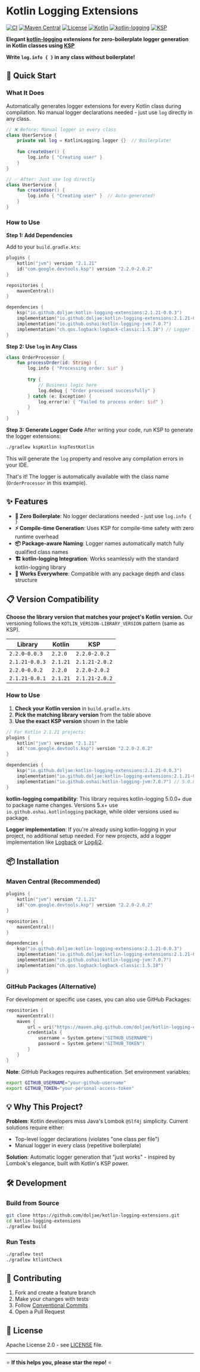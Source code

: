 # Kotlin Logging Extensions

[![CI](https://github.com/doljae/kotlin-logging-extensions/actions/workflows/ci.yml/badge.svg)](https://github.com/doljae/kotlin-logging-extensions/actions/workflows/ci.yml)
[![Maven Central](https://img.shields.io/maven-central/v/io.github.doljae/kotlin-logging-extensions.svg?label=Maven%20Central)](https://central.sonatype.com/artifact/io.github.doljae/kotlin-logging-extensions)
[![License](https://img.shields.io/badge/License-Apache%202.0-blue.svg)](https://opensource.org/licenses/Apache-2.0)
[![Kotlin](https://img.shields.io/badge/kotlin-2.1.21-blue.svg?logo=kotlin)](http://kotlinlang.org)
[![kotlin-logging](https://img.shields.io/badge/kotlin--logging-5.0.0+-green.svg)](https://github.com/oshai/kotlin-logging)
[![KSP](https://img.shields.io/badge/KSP-2.2.0--2.0.2-purple.svg)](https://github.com/google/ksp)

**Elegant [kotlin-logging](https://github.com/oshai/kotlin-logging) extensions for zero-boilerplate logger generation in Kotlin classes using [KSP](https://github.com/google/ksp)**

**Write `log.info { }` in any class without boilerplate!**

## 🚀 Quick Start

### What It Does
Automatically generates logger extensions for every Kotlin class during compilation. No manual logger declarations needed - just use `log` directly in any class.

```kotlin
// ❌ Before: Manual logger in every class
class UserService {
    private val log = KotlinLogging.logger {}  // Boilerplate!
    
    fun createUser() {
        log.info { "Creating user" }
    }
}

// ✅ After: Just use log directly
class UserService {
    fun createUser() {
        log.info { "Creating user" }  // Auto-generated!
    }
}
```

### How to Use

**Step 1: Add Dependencies**

Add to your `build.gradle.kts`:
```kotlin
plugins {
    kotlin("jvm") version "2.1.21"
    id("com.google.devtools.ksp") version "2.2.0-2.0.2"
}

repositories {
    mavenCentral()
}

dependencies {
    ksp("io.github.doljae:kotlin-logging-extensions:2.1.21-0.0.3")
    implementation("io.github.doljae:kotlin-logging-extensions:2.1.21-0.0.3")
    implementation("io.github.oshai:kotlin-logging-jvm:7.0.7")
    implementation("ch.qos.logback:logback-classic:1.5.18") // Logger implementation required
}
```

**Step 2: Use `log` in Any Class**
```kotlin
class OrderProcessor {
    fun processOrder(id: String) {
        log.info { "Processing order: $id" }
        
        try {
            // Business logic here
            log.debug { "Order processed successfully" }
        } catch (e: Exception) {
            log.error(e) { "Failed to process order: $id" }
        }
    }
}
```

**Step 3: Generate Logger Code**
After writing your code, run KSP to generate the logger extensions:
```bash
./gradlew kspKotlin kspTestKotlin
```
This will generate the `log` property and resolve any compilation errors in your IDE.

That's it! The logger is automatically available with the class name (`OrderProcessor` in this example).

## ✨ Features

- **🔧 Zero Boilerplate**: No logger declarations needed - just use `log.info { }`
- **⚡ Compile-time Generation**: Uses KSP for compile-time safety with zero runtime overhead  
- **📦 Package-aware Naming**: Logger names automatically match fully qualified class names
- **🏗️ kotlin-logging Integration**: Works seamlessly with the standard kotlin-logging library
- **🎯 Works Everywhere**: Compatible with any package depth and class structure

## 📋 Version Compatibility

**Choose the library version that matches your project's Kotlin version.** Our versioning follows the `KOTLIN_VERSION-LIBRARY_VERSION` pattern (same as KSP).

| Library | Kotlin | KSP |
|---------|--------|-----|
| `2.2.0-0.0.3` | `2.2.0` | `2.2.0-2.0.2` |
| `2.1.21-0.0.3` | `2.1.21` | `2.1.21-2.0.2` |
| `2.2.0-0.0.2` | `2.2.0` | `2.2.0-2.0.2` |
| `2.1.21-0.0.1` | `2.1.21` | `2.1.21-2.0.2` |

### How to Use
1. **Check your Kotlin version** in `build.gradle.kts`
2. **Pick the matching library version** from the table above
3. **Use the exact KSP version** shown in the table

```kotlin
// For Kotlin 2.1.21 projects:
plugins {
    kotlin("jvm") version "2.1.21"
    id("com.google.devtools.ksp") version "2.2.0-2.0.2"
}

dependencies {
    ksp("io.github.doljae:kotlin-logging-extensions:2.1.21-0.0.3")
    implementation("io.github.doljae:kotlin-logging-extensions:2.1.21-0.0.3")
    implementation("io.github.oshai:kotlin-logging-jvm:7.0.7") // 5.0.0+
}
```

**kotlin-logging compatibility**: This library requires kotlin-logging 5.0.0+ due to package name changes. Versions 5.x+ use `io.github.oshai.kotlinlogging` package, while older versions used `mu` package.

**Logger implementation**: If you're already using kotlin-logging in your project, no additional setup needed. For new projects, add a logger implementation like [Logback](https://logback.qos.ch/) or [Log4j2](https://logging.apache.org/log4j/2.x/).

## 📦 Installation

### Maven Central (Recommended)
```kotlin
plugins {
    kotlin("jvm") version "2.1.21"
    id("com.google.devtools.ksp") version "2.2.0-2.0.2"
}

repositories {
    mavenCentral()
}

dependencies {
    ksp("io.github.doljae:kotlin-logging-extensions:2.1.21-0.0.3")
    implementation("io.github.doljae:kotlin-logging-extensions:2.1.21-0.0.3")
    implementation("io.github.oshai:kotlin-logging-jvm:7.0.7")
    implementation("ch.qos.logback:logback-classic:1.5.18")
}
```

### GitHub Packages (Alternative)
For development or specific use cases, you can also use GitHub Packages:

```kotlin
repositories {
    mavenCentral()
    maven {
        url = uri("https://maven.pkg.github.com/doljae/kotlin-logging-extensions")
        credentials {
            username = System.getenv("GITHUB_USERNAME")
            password = System.getenv("GITHUB_TOKEN")
        }
    }
}
```

**Note**: GitHub Packages requires authentication. Set environment variables:
```bash
export GITHUB_USERNAME="your-github-username"
export GITHUB_TOKEN="your-personal-access-token"
```


## 💡 Why This Project?

**Problem**: Kotlin developers miss Java's Lombok `@Slf4j` simplicity. Current solutions require either:
- Top-level logger declarations (violates "one class per file")  
- Manual logger in every class (repetitive boilerplate)

**Solution**: Automatic logger generation that "just works" - inspired by Lombok's elegance, built with Kotlin's KSP power.

## 🛠️ Development

### Build from Source
```bash
git clone https://github.com/doljae/kotlin-logging-extensions.git
cd kotlin-logging-extensions
./gradlew build
```

### Run Tests
```bash
./gradlew test
./gradlew ktlintCheck
```


## 🤝 Contributing

1. Fork and create a feature branch
2. Make your changes with tests
3. Follow [Conventional Commits](https://www.conventionalcommits.org/)
4. Open a Pull Request

## 📄 License

Apache License 2.0 - see [LICENSE](LICENSE) file.

---

⭐ **If this helps you, please star the repo!** ⭐ 
